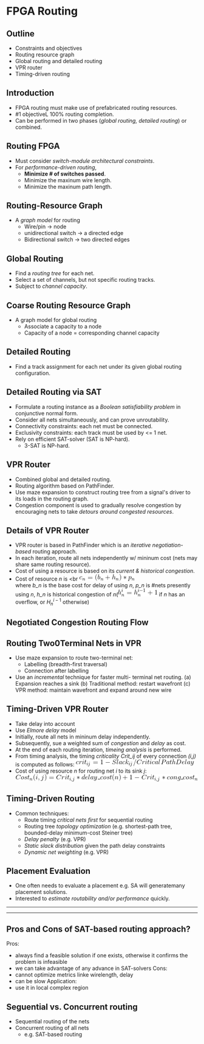 # FPGA Routing

## Outline
* Constraints and objectives
* Routing resource graph
* Global routing and detailed routing
* VPR router
* Timing-driven routing

## Introduction
* FPGA routing must make use of prefabricated
 routing resources.
* #1 objectiveL 100% routing completion.
* Can be performed in two phases (*global routing,
 detailed routing*) or combined.

## Routing FPGA
* Must consider *switch-module architectural
 constraints*.
* For *performance-driven routing*,
	* **Minimize # of switches passed**.
	* Minimize the maxinum wire length.
	* Minimize the maxinum path length.

## Routing-Resource Graph
* A *graph model* for routing
	* Wire/pin -> node
	* unidirectional switch -> a directed edge
	* Bidirectional switch -> two directed edges

## Global Routing
* Find a *routing tree* for each net.
* Select a set of channels, but not specific routing
 tracks.
* Subject to *channel capacity*.

## Coarse Routing Resource Graph
* A graph model for global routing
	* Associate a capacity to a node
	* Capacity of a node = corresponding channel capacity

## Detailed Routing
* Find a track assignment for each net under its given global routing configuration.

## Detailed Routing via SAT
* Formulate a routing instance as a *Boolean
 satisfiability problem* in conjunctive normal form.
* Consider all nets simultaneously, and can prove
 unroutability.
* Connectivity constraints: each net must be
 connected.
* Exclusivity constraints: each track must be used
 by <= 1 net.
* Rely on efficient SAT-solver (SAT is NP-hard).
	* 3-SAT is NP-hard.

## VPR Router
* Combined global and detailed routing.
* Routing algorithm based on PathFinder.
* Use maze expansion to construct routing tree
 from a signal's driver to its loads in the routing
 graph.
* Congestion component is used to gradually
 resolve congestion by encouraging nets to take
 *detours around congested resources*.

## Details of VPR Router
* VPR router is based in PathFinder which is an
 *iterative negotiation-based* routing approach.
* In each iteration, route all nets independently w/ mininum cost
 (nets may share same routing resource).
* Cost of using a resource is based on its *current
 & historical congestion*.
* Cost of resource *n* is <br
![Alt Text](pg14.gif) <br>
where *b_n* is the base cost for delay of using *n*,
 *p_n* is #nets presently using *n*,
 *h_n* is historical congestion of *n*(![Alt Text](pg14_1.gif) if *n*
 has an overflow, or $H_{n}^{i-1}$ otherwise)

## Negotiated Congestion Routing Flow

## Routing Two0Terminal Nets in VPR
* Use maze expansion to route two-terminal net:
	* Labelling (breadth-first traversal)
	* Connection after labelling
* Use an *incremental* technique for faster multi-
terminal net routing.
	(a) Expansion reaches a sink
	(b) Traditional method: restart wavefront
	(c) VPR method: maintain wavefront
 and expand around new wire

## Timing-Driven VPR Router
* Take delay into account
* Use *Elmore delay* model
* Initially, route all nets in mininum delay
independently.
* Subsequently, sue a weighted sum of *congestion*
and *delay* as cost.
* At the end of each routing iteration, *timeing
analysis* is performed.
* From timing analysis, the timing *criticality Crit_ij*
of every connection *(i,j)* is computed as follows:
![Alt Text](pg18.gif)
* Cost of using resource *n* for routing net *i* to its
sink *j*:
![Alt Text](pg18_1.gif)

## Timing-Driven Routing
* Common techniques:
	* Route timing *critical nets first* for sequential routing
	* Routing tree *topology optimization* (e.g. shortest-path
tree, bounded-delay minimum-cost Steiner tree)
	* *Delay penalty* (e.g. VPR)
	* *Static slack distribution* given the path delay
constraints
	* *Dynamic net weighting* (e.g. VPR)

## Placement Evaluation
* One often needs to evaluate a placement e.g. SA
will generatemany placement solutions.
* Interested to *estimate routability and/or
performance* quickly.

---
---

## Pros and Cons of SAT-based routing approach?
Pros:
* always find a feasible solution 
if one exists, otherwise it confirms
the problem is infeasible
* we can take advantage of any
advance in SAT-solvers
Cons:
* cannot optimize metrics linke wirelength, delay
* can be slow
Application:
* use it in local complex region

## Seguential vs. Concurrent routing
* Sequential routing of the nets
* Concurrent routing of all nets
	* e.g. SAT-based routing
